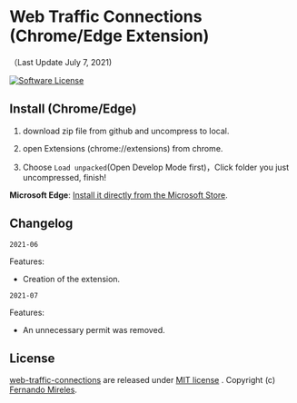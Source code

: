 # Web Traffic Connections (Chrome/Edge Extension)

（Last Update July 7, 2021)

[![Software License](https://img.shields.io/badge/license-MIT-brightgreen.svg)](LICENSE)

## Install (Chrome/Edge)

1. download zip file from github and uncompress to local.

2. open Extensions (chrome://extensions) from chrome.

3. Choose `Load unpacked`(Open Develop Mode first)，Click folder you just uncompressed, finish!

**Microsoft Edge**: 
[Install it directly from the Microsoft Store](https://microsoftedge.microsoft.com/addons/detail/web-traffic-connections/hjnhphaanpaikmjgekggoahgadlgnnnd).

## Changelog

`2021-06`

Features:
- Creation of the extension.

`2021-07`

Features:
- An unnecessary permit was removed.

## License

[web-traffic-connections](https://github.com/fernandomireles/web-traffic-connections/) are released under [MIT license](https://github.com/fernandomireles/web-traffic-connections/blob/main/LICENSE) . Copyright (c) [Fernando Mireles](https://github.com/fernandomireles).
